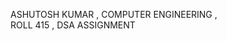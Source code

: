 ASHUTOSH KUMAR , 
                      COMPUTER ENGINEERING ,  
                                                  ROLL 415 , DSA ASSIGNMENT

